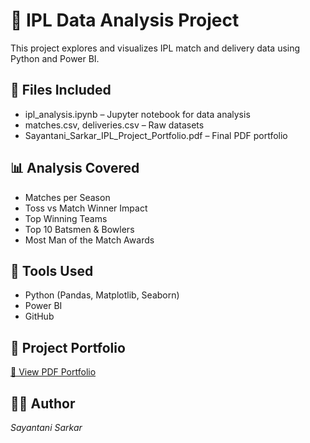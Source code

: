 # 🏏 IPL Data Analysis Project

This project explores and visualizes IPL match and delivery data using Python and Power BI.

## 📁 Files Included
- ipl_analysis.ipynb – Jupyter notebook for data analysis
- matches.csv, deliveries.csv – Raw datasets
- Sayantani_Sarkar_IPL_Project_Portfolio.pdf – Final PDF portfolio

## 📊 Analysis Covered
- Matches per Season
- Toss vs Match Winner Impact
- Top Winning Teams
- Top 10 Batsmen & Bowlers
- Most Man of the Match Awards

## 🔧 Tools Used
- Python (Pandas, Matplotlib, Seaborn)
- Power BI
- GitHub

## 📎 Project Portfolio
[📄 View PDF Portfolio](Sayantani_Sarkar_IPL_Project_Portfolio.pdf)

## 👩‍💻 Author
*Sayantani Sarkar*

